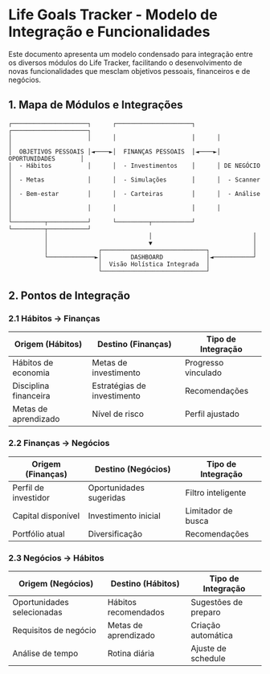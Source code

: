 # Life Goals Tracker - Modelo de Integração e Funcionalidades

Este documento apresenta um modelo condensado para integração entre os diversos módulos do Life Tracker, facilitando o desenvolvimento de novas funcionalidades que mesclam objetivos pessoais, financeiros e de negócios.

## 1. Mapa de Módulos e Integrações

```
┌─────────────────────┐      ┌─────────────────────┐      ┌─────────────────────┐
│                     │      │                     │      │                     │
│  OBJETIVOS PESSOAIS │◄────►│  FINANÇAS PESSOAIS  │◄────►│ OPORTUNIDADES       │
│  - Hábitos          │      │  - Investimentos    │      │ DE NEGÓCIO          │
│  - Metas            │      │  - Simulações       │      │  - Scanner          │
│  - Bem-estar        │      │  - Carteiras        │      │  - Análise          │
│                     │      │                     │      │                     │
└─────────┬───────────┘      └─────────┬───────────┘      └─────────┬───────────┘
          │                            │                            │
          │                            ▼                            │
          │              ┌─────────────────────────────┐            │
          └─────────────►│        DASHBOARD            │◄───────────┘
                         │  Visão Holística Integrada  │
                         └─────────────────────────────┘
```

## 2. Pontos de Integração

### 2.1 Hábitos → Finanças

| Origem (Hábitos) | Destino (Finanças) | Tipo de Integração |
|------------------|-------------------|-------------------|
| Hábitos de economia | Metas de investimento | Progresso vinculado |
| Disciplina financeira | Estratégias de investimento | Recomendações |
| Metas de aprendizado | Nível de risco | Perfil ajustado |

### 2.2 Finanças → Negócios

| Origem (Finanças) | Destino (Negócios) | Tipo de Integração |
|-------------------|-------------------|-------------------|
| Perfil de investidor | Oportunidades sugeridas | Filtro inteligente |
| Capital disponível | Investimento inicial | Limitador de busca |
| Portfólio atual | Diversificação | Recomendações |

### 2.3 Negócios → Hábitos

| Origem (Negócios) | Destino (Hábitos) | Tipo de Integração |
|-------------------|------------------|-------------------|
| Oportunidades selecionadas | Hábitos recomendados | Sugestões de preparo |
| Requisitos de negócio | Metas de aprendizado | Criação automática |
| Análise de tempo | Rotina diária | Ajuste de schedule |